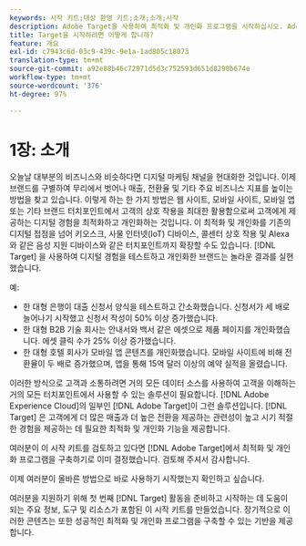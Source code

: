 ```yaml
---
keywords: 시작 키트;대상 환영 키트;소개;소개;시작
description: Adobe Target을 사용하여 최적화 및 개인화 프로그램을 시작하십시오. Adobe [!DNL Target] 시작 키트는 좋은 출발점입니다.
title: Target을 시작하려면 어떻게 합니까?
feature: 개요
exl-id: c7943c6d-03c9-439c-9e1a-1ad805c18073
translation-type: tm+mt
source-git-commit: a92e88b46c72971d5d3c752593d651d8290b674e
workflow-type: tm+mt
source-wordcount: '376'
ht-degree: 97%

---
```


# 1장: 소개

오늘날 대부분의 비즈니스와 비슷하다면 디지털 마케팅 채널을 현대화한 것입니다. 이제 브랜드를 구별하여 무리에서 벗어나 매출, 전환율 및 기타 주요 비즈니스 지표를 높이는 방법을 찾고 있습니다. 이렇게 하는 한 가지 방법은 웹 사이트, 모바일 사이트, 모바일 앱 또는 기타 브랜드 터치포인트에서 고객의 상호 작용을 최대한 활용함으로써 고객에게 제공하는 디지털 경험을 최적화하고 개인화하는 것입니다. 이 최적화 및 개인화를 기존의 디지털 접점을 넘어 키오스크, 사물 인터넷(IoT) 디바이스, 콜센터 상호 작용 및 Alexa와 같은 음성 지원 디바이스와 같은 터치포인트까지 확장할 수도 있습니다. [!DNL Target] 을 사용하여 디지털 경험을 테스트하고 개인화한 브랜드는 놀라운 결과를 실현했습니다.

예:

* 한 대형 은행이 대출 신청서 양식을 테스트하고 간소화했습니다. 신청서가 세 배로 늘어나기 시작했고 신청서 작성이 50% 이상 증가했습니다.
* 한 대형 B2B 기술 회사는 안내서와 백서 같은 에셋으로 제품 페이지를 개인화했습니다. 에셋 클릭 수가 25% 이상 증가했습니다.
* 한 대형 호텔 회사가 모바일 앱 콘텐츠를 개인화했습니다. 모바일 사이트에 비해 전환율이 두 배로 증가했으며, 앱을 통해 15억 달러 이상의 예약 실적을 올렸습니다.

이러한 방식으로 고객과 소통하려면 거의 모든 데이터 소스를 사용하여 고객을 이해하는 거의 모든 터치포인트에서 사용할 수 있는 솔루션이 필요합니다. [!DNL Adobe Experience Cloud]의 일부인 [!DNL Adobe Target]이 그런 솔루션입니다. [!DNL Target] 은 고객에게 더 많은 매출과 더 높은 전환을 제공하는 관련성이 높고 시기 적절한 경험을 제공하는 데 필요한 최적화 및 개인화 기능을 제공합니다.

여러분이 이 시작 키트를 검토하고 있다면 [!DNL Adobe Target]에서 최적화 및 개인화 프로그램을 구축하기로 이미 결정했습니다. 검토해 주셔서 감사합니다.

이제 여러분이 올바른 방법으로 바로 사용하기 시작했는지 확인하고 싶습니다.

여러분을 지원하기 위해 첫 번째 [!DNL Target] 활동을 준비하고 시작하는 데 도움이 되는 주요 정보, 도구 및 리소스가 포함된 이 시작 키트를 만들었습니다. 장기적으로 이러한 콘텐츠는 또한 성공적인 최적화 및 개인화 프로그램을 구축할 수 있는 기반을 제공합니다.
